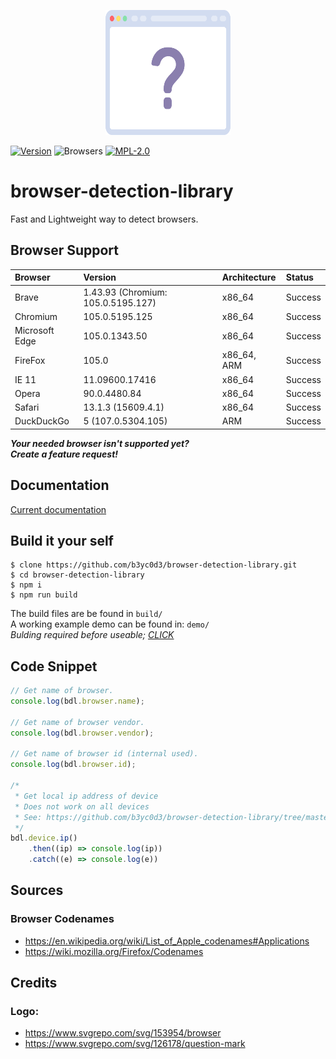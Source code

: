 <p align="center">
    <img src="assets/bdl_logo.svg" width="200" height="200">
</p>

[![Version](https://img.shields.io/github/package-json/v/b3yc0d3/browser-detection-library)](https://github.com/b3yc0d3/browser-detection-library/blob/master/CHANGELOG.md)
![Browsers](https://img.shields.io/badge/browser-brave%20%7C%20chromium%20%7C%20edge%20%7C%20firefox%20%7C%20ie11%20%7C%20opera%20%7C%20safari%20%7C%20duckduckgo-lightgrey)
[![MPL-2.0](https://img.shields.io/github/license/b3yc0d3/browser-detection-library)](https://github.com/b3yc0d3/browser-detection-library/blob/master/LICENSE)


# browser-detection-library
Fast and Lightweight way to detect browsers.


## Browser Support
| Browser        | Version                            | Architecture | Status  |
| :------------- | :--------------------------------- | :----------- | :------ |
| Brave          | 1.43.93 (Chromium: 105.0.5195.127) | x86_64       | Success |
| Chromium       | 105.0.5195.125                     | x86_64       | Success |
| Microsoft Edge | 105.0.1343.50                      | x86_64       | Success |
| FireFox        | 105.0                              | x86_64, ARM  | Success |
| IE 11          | 11.09600.17416                     | x86_64       | Success |
| Opera          | 90.0.4480.84                       | x86_64       | Success |
| Safari         | 13.1.3 (15609.4.1)                 | x86_64       | Success |
| DuckDuckGo     | 5 (107.0.5304.105)                 | ARM          | Success |

***Your needed browser isn't supported yet?***<br>
***Create a feature request!***


## Documentation
[Current documentation](/docs)


## Build it your self
```console
$ clone https://github.com/b3yc0d3/browser-detection-library.git
$ cd browser-detection-library
$ npm i
$ npm run build
```
The build files are be found in `build/`<br>
A working example demo can be found in: `demo/`<br>
*Bulding required before useable; [CLICK](#build-it-your-self)*


## Code Snippet
```js
// Get name of browser.
console.log(bdl.browser.name);

// Get name of browser vendor.
console.log(bdl.browser.vendor);

// Get name of browser id (internal used).
console.log(bdl.browser.id);

/*
 * Get local ip address of device
 * Does not work on all devices
 * See: https://github.com/b3yc0d3/browser-detection-library/tree/master/docs#browser-function-support
 */
bdl.device.ip()
    .then((ip) => console.log(ip))
    .catch((e) => console.log(e))
```


## Sources
### Browser Codenames
- https://en.wikipedia.org/wiki/List_of_Apple_codenames#Applications
- https://wiki.mozilla.org/Firefox/Codenames


## Credits
### Logo:
- https://www.svgrepo.com/svg/153954/browser
- https://www.svgrepo.com/svg/126178/question-mark